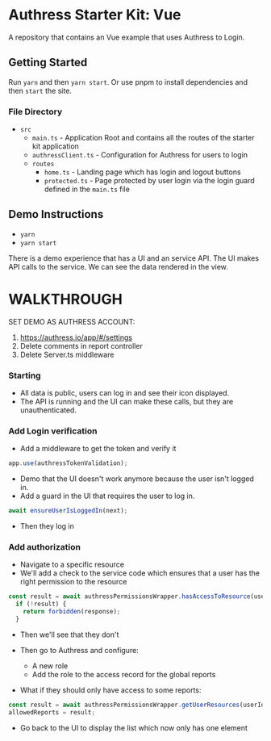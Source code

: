 # Authress Starter Kit: Vue

A repository that contains an Vue example that uses Authress to Login.

## Getting Started

Run `yarn` and then `yarn start`. Or use pnpm to install dependencies and then `start` the site.

### File Directory

* `src`
  * `main.ts` - Application Root and contains all the routes of the starter kit application
  * `authressClient.ts` - Configuration for Authress for users to login
  * `routes`
    * `home.ts` - Landing page which has login and logout buttons
    * `protected.ts` - Page protected by user login via the login guard defined in the `main.ts` file


## Demo Instructions

* `yarn`
* `yarn start`

There is a demo experience that has a UI and an service API. The UI makes API calls to the service. We can see the data rendered in the view.


# WALKTHROUGH

SET DEMO AS AUTHRESS ACCOUNT:
1. https://authress.io/app/#/settings
2. Delete comments in report controller
3. Delete Server.ts middleware


### Starting
* All data is public, users can log in and see their icon displayed.
* The API is running and the UI can make these calls, but they are unauthenticated.

### Add Login verification
* Add a middleware to get the token and verify it

```js server.ts
app.use(authressTokenValidation);
```

* Demo that the UI doesn't work anymore because the user isn't logged in.
* Add a guard in the UI that requires the user to log in.

```js main.ts
await ensureUserIsLoggedIn(next);
```

* Then they log in

### Add authorization
* Navigate to a specific resource
* We'll add a check to the service code which ensures that a user has the right permission to the resource

```js reportsController.ts
const result = await authressPermissionsWrapper.hasAccessToResource(userId, '/reports', 'reports:get');
  if (!result) {
    return forbidden(response);
  }
```

* Then we'll see that they don't
* Then go to Authress and configure:
  * A new role
  * Add the role to the access record for the global reports

* What if they should only have access to some reports:

```js reportsController.ts
const result = await authressPermissionsWrapper.getUserResources(userId, '/reports', 'reports:get');
allowedReports = result;
```
* Go back to the UI to display the list which now only has one element